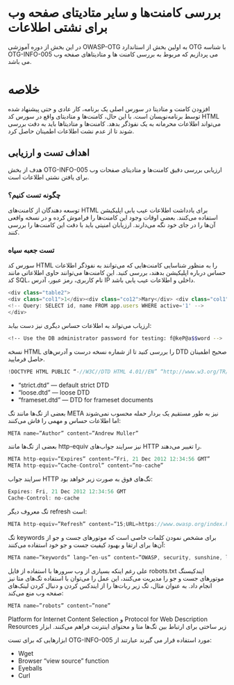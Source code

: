 # بررسی کامنت‌ها و سایر متادیتای صفحه وب برای نشتی اطلاعات

در این بخش از دوره آموزشی OWASP-OTG به اولین بخش از استاندارد OTG با شناسه OTG-INFO-005 می پردازیم که مربوط به بررسی کامنت ها و متادیتاهای صفحه وب می باشد.

# خلاصه

افزودن کامنت و متادیتا در سورس اصلی یک برنامه، کار عادی و حتی پیشنهاد شده توسط برنامه‌نویسان است. با این حال، کامنت‌ها و متادیتای واقع در سورس کد HTML می‌تواند اطلاعات محرمانه به یک نفوذگر بدهد. کامنت‌ها و متادیتاها باید به دقت بررسی شوند تا از عدم نشت اطلاعات اطمینان حاصل کرد.
## اهداف تست و ارزیابی

هدف از بخش OTG-INFO-005 ارزیابی بررسی دقیق کامنت‌ها و متادیتای صفحات وب برای یافتن نشتی اطلاعات است.

### چگونه تست کنیم؟

توسعه دهندگان از کامنت‌های HTML برای یادداشت اطلاعات عیب یابی اپلیکیشن استفاده می‌کنند. بعضی اوقات وجود این کامنت‌ها را فراموش کرده و در نسخه واقعی آن‌ها را در جای خود نگه می‌دارند. ارزیابان امنیتی باید با دقت این کامنت‌ها را بررسی کنند.
### تست جعبه سیاه

سورس کد HTML را به منظور شناسایی کامنت‌هایی که می‌توانند به نفوذگر اطلاعات حساس درباره اپلیکیشن بدهند، بررسی کنید. این کامنت‌ها می‌توانند حاوی اطلاعاتی مانند کد SQL، نام کاربری، رمز عبور، آدرس IP داخلی و اطلاعات عیب یابی باشد.

```js
<div class="table2">
<div class="col1">1</div><div class="co12">Mary</div> <div class="col1">2</div><div class="col2">Peter</div> <div class="col1"></div><div class="co12">Joe</div>
<!-- Query: SELECT id, name FROM app.users WHERE active='1' -->
</div>
```
ارزیاب می‌تواند به اطلاعات حساس دیگری نیز دست بیابد:
```bash
<!-- Use the DB administrator password for testing: f@keP@a$$word -->
```

نسخه HTML را بررسی کنید تا از شماره نسخه درست و آدرس‌های DTD صحیح اطمینان حاصل فرمایید.
```js
!DOCTYPE HTML PUBLIC “-//W3C//DTD HTML 4.01//EN” “http://www.w3.org/TR/html4/strict.dtd”
```

* “strict.dtd” — default strict DTD
* “loose.dtd” — loose DTD
* “frameset.dtd” — DTD for frameset documents

بعضی از تگ‌ها مانند تگ META نیز به طور مستقیم یک بردار حمله محسوب نمی‌شوند اما اطلاعات حساس و مهمی را فاش می‌کنند:

```js
META name=”Author” content=”Andrew Muller”
```

بعضی از تگ‌ها مانند http-equiv نیز سرایند جواب‌های HTTP را تغییر می‌دهند.
```js
META http-equiv=”Expires” content=”Fri, 21 Dec 2012 12:34:56 GMT”
META http-equiv=”Cache-Control” content=”no-cache”
```

سرایند جواب HTTP تگ‌های فوق به صورت زیر خواهد بود:
```js
Expires: Fri, 21 Dec 2012 12:34:56 GMT
Cache-Control: no-cache
```

تگ معروف دیگر refresh است:
```js
META http-equiv=”Refresh” content=”15;URL=https://www.owasp.org/index.html”
```

تگ keywords برای مشخص نمودن کلمات خاصی است که موتورهای جست و جو از آن‌ها برای ارتقا و بهبود کیفیت جست و جو خود استفاده می‌کنند:
```js
META name=”keywords” lang=”en-us” content=”OWASP, security, sunshine, lollipops”
```

علی رغم اینکه بسیاری از وب سرورها با استفاده از فایل robots.txt ایندکیسنگ موتورهای جست و جو را مدیریت می‌کنند، این عمل را می‌توان با استفاده تگ‌های متا نیز انجام داد. به عنوان مثال، تگ زیر ربات‌ها را از ایندکس کردن و دنبال کردن لینک‌های صفحه وب منع می‌کند:

```js
META name=”robots” content=”none”
```

Platform for Internet Content Selection و Protocol for Web Description Resources زیر ساختی برای ارتباط بین تگ‌ها متا و محتوای اینترنت فراهم می‌کنند.
ابزار

ابزارهایی که برای تست OTG-INFO-005 مورد استفاده قرار می گیرند عبارتند از:

* Wget
* Browser “view source” function
* Eyeballs
* Curl
